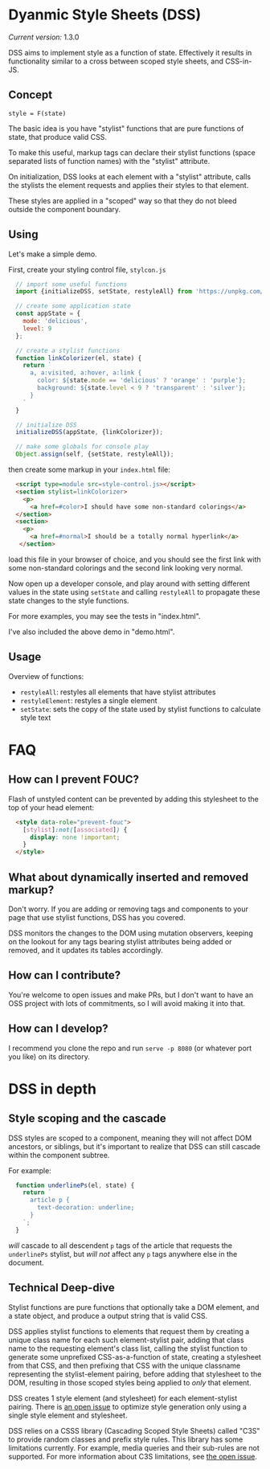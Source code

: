 # Dyanmic Style Sheets (DSS) 

*Current version:* 1.3.0

DSS aims to implement style as a function of state. Effectively it results in functionality similar to a cross between scoped style sheets, and CSS-in-JS.

## Concept

`style = F(state)`

The basic idea is you have "stylist" functions that are pure functions of state, that produce valid CSS. 

To make this useful, markup tags can declare their stylist functions (space separated lists of function names) with the "stylist" attribute.

On initialization, DSS looks at each element with a "stylist" attribute, calls the stylists the element requests and applies their styles to that element. 

These styles are applied in a "scoped" way so that they do not bleed outside the component boundary.

## Using

Let's make a simple demo.

First, create your styling control file, `stylcon.js`

```javascript
  // import some useful functions
  import {initializeDSS, setState, restyleAll} from 'https://unpkg.com/style.dss';

  // create some application state
  const appState = {
    mode: 'delicious',
    level: 9
  };

  // create a stylist functions
  function linkColorizer(el, state) {
    return `
      a, a:visited, a:hover, a:link {
        color: ${state.mode == 'delicious' ? 'orange' : 'purple'};
        background: ${state.level < 9 ? 'transparent' : 'silver'};
      }
    `
  }

  // initialize DSS
  initializeDSS(appState, {linkColorizer});

  // make some globals for console play
  Object.assign(self, {setState, restyleAll});
```
  
then create some markup in your `index.html` file:

```html
  <script type=module src=style-control.js></script>
  <section stylist=linkColorizer>
    <p>
      <a href=#color>I should have some non-standard colorings</a>
  </section>
  <section>
    <p>
      <a href=#normal>I should be a totally normal hyperlink</a>
   </section>
```

load this file in your browser of choice, and you should see the first link with some non-standard colorings and the second link looking very normal.

Now open up a developer console, and play around with setting different values in the state using `setState` and calling `restyleAll` to propagate these state changes to the style functions.

For more examples, you may see the tests in "index.html".

I've also included the above demo in "demo.html".

## Usage

Overview of functions:

- `restyleAll`: restyles all elements that have stylist attributes
- `restyleElement`: restyles a single element
- `setState`: sets the copy of the state used by stylist functions to calculate style text

# FAQ

## How can I prevent FOUC?

Flash of unstyled content can be prevented by adding this stylesheet to the top of your head element:

```html
  <style data-role="prevent-fouc">
    [stylist]:not([associated]) {
      display: none !important;
    }
  </style>
```

## What about dynamically inserted and removed markup?

Don't worry. If you are adding or removing tags and components to your page that use stylist functions, DSS has you covered.

DSS monitors the changes to the DOM using mutation observers, keeping on the lookout for any tags bearing stylist attributes being added or removed, 
and it updates its tables accordingly.

## How can I contribute?

You're welcome to open issues and make PRs, but I don't want to have an OSS project with lots of commitments, so I will avoid making it into that.

## How can I develop?

I recommend you clone the repo and run `serve -p 8080` (or whatever port you like) on its directory.

# DSS in depth

## Style scoping and the cascade 

DSS styles are scoped to a component, meaning they will not affect DOM ancestors, or siblings, but it's important to realize that DSS can still cascade within the component subtree. 

For example:

```javascript
  function underlinePs(el, state) {
    return `
      article p {
        text-decoration: underline;
      }
    `;
  }
```

*will* cascade to all descendent `p` tags of the article that requests the `underlinePs` stylist, 
but *will not* affect any `p` tags anywhere else in the document. 

## Technical Deep-dive

Stylist functions are pure functions that optionally take a DOM element, and a state object, and produce a output string that is valid CSS.

DSS applies stylist functions to elements that request them by creating a unique class name for each such element-stylist pair, adding that class name to the requesting element's class list, calling the stylist function to generate some unprefixed CSS-as-a-function of state, creating a stylesheet from that CSS, and then prefixing that CSS with the unique classname representing the stylist-element pairing, before adding that stylesheet to the DOM, resulting in those scoped styles being applied to *only* that element.

DSS creates 1 style element (and stylesheet) for each element-stylist pairing. There is [an open issue](https://gitlab.com/dosycorp/dss/issues/1) to optimize style generation only using a single style element and stylesheet.

DSS relies on a CSSS library (Cascading Scoped Style Sheets) called "C3S" to provide random classes and prefix style rules. This library has some limitations currently. For example, media queries and their sub-rules are not supported. For more information about C3S limitations, see [the open issue](https://github.com/crislin2046/c3s/issues/4).

